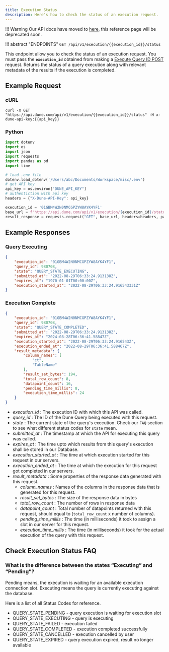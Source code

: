 ```yaml
---
title: Execution Status
description: Here's how to check the status of an execution request.
---
```


!!! Warning
    Our API docs have moved to [here](https://dune.mintlify.app/api-reference/overview/introduction), this reference page will be deprecated soon.

!!! abstract "ENDPOINTS"
    ```
    GET /api/v1/execution/{{execution_id}}/status
    ```

This endpoint allow you to check the status of an execution request. You must pass the **`execution_id`** obtained from making a [Execute Query ID POST](../execute-queries/execute-query-id.md) request. Returns the status of a query execution along with relevant metadata of the results if the execution is completed.

## Example Request

### cURL

```
curl -X GET "https://api.dune.com/api/v1/execution/{{execution_id}}/status" -H x-dune-api-key:{{api_key}}
```

### Python
```python
import dotenv
import os
import json
import requests
import pandas as pd
import time

# load .env file
dotenv.load_dotenv('/Users/abc/Documents/Workspace/misc/.env')
# get API key
api_key = os.environ["DUNE_API_KEY"]
# authentiction with api key
headers = {"X-Dune-API-Key": api_key}

execution_id = '01GBM4W2N0NMCGPZYW8AYK4YF1'
base_url = f"https://api.dune.com/api/v1/execution/{execution_id}/status"
result_response = requests.request("GET", base_url, headers=headers, params=params)
```

## Example Responses

### Query Executing

```json
{
    "execution_id": "01GBM4W2N0NMCGPZYW8AYK4YF1",
    "query_id": 980708,
    "state": "QUERY_STATE_EXECUTING",
    "submitted_at": "2022-08-29T06:33:24.913138Z",
    "expires_at": "1970-01-01T00:00:00Z",
    "execution_started_at": "2022-08-29T06:33:24.916543331Z"
}
```

### Execution Complete

```json
{
    "execution_id": "01GBM4W2N0NMCGPZYW8AYK4YF1",
    "query_id": 980708,
    "state": "QUERY_STATE_COMPLETED",
    "submitted_at": "2022-08-29T06:33:24.913138Z",
    "expires_at": "2024-08-28T06:36:41.58847Z",
    "execution_started_at": "2022-08-29T06:33:24.916543Z",
    "execution_ended_at": "2022-08-29T06:36:41.588467Z",
    "result_metadata": {
        "column_names": [
            "ct",
            "TableName"
        ],
        "result_set_bytes": 194,
        "total_row_count": 8,
        "datapoint_count": 16,
        "pending_time_millis": 8,
        "execution_time_millis": 24
    }
}
```

 - *execution_id* : The execution ID with which this API was called.
 - *query_id* : The ID of the Dune Query being executed with this request.
 - *state* : The current state of the query's execution. Check our `FAQ` section to see what different status codes for `state` mean.
 - *submitted_at* : The timestamp at which the API for executing this query was called.
 - *expires_at* : The time upto which results from this query's execution shall be stored in our Database.
 - *execution_started_at* : The time at which execution started for this request in our servers.
 - *execution_ended_at* : The time at which the execution for this request got completed in our servers.
 - *result_metadata* : Some properties of the response data generated with this request.
    - *column_names* : Names of the columns in the response data that is generated for this request.
    - *result_set_bytes* : The size of the response data in bytes
    - *total_row_count* : The number of rows in response data
    - *datapoint_count* : Total number of datapoints returned with this request, should equal to (`total_row_count` x number of columns).
    - *pending_time_millis* : The time (in milliseconds) it took to assign a slot in our server for this request.
    - *execution_time_millis* : The time (in milliseconds) it took for the actual execution of the query with this request.

## Check Execution Status FAQ

### What is the difference between the states “Executing” and “Pending”?

Pending means, the execution is waiting for an available execution connection slot.
Executing means the query is currently executing against the database.

Here is a list of all Status Codes for reference.

   - QUERY_STATE_PENDING  - query execution is waiting for execution slot
   - QUERY_STATE_EXECUTING - query is executing
   - QUERY_STATE_FAILED - execution failed
   - QUERY_STATE_COMPLETED - execution completed successfully
   - QUERY_STATE_CANCELLED - execution cancelled by user
   - QUERY_STATE_EXPIRED - query execution expired, result no longer available
